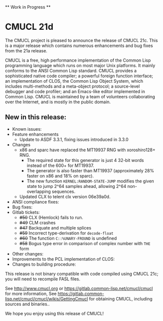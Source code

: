** Work in Progress **
# CMUCL 21d

The CMUCL project is pleased to announce the release of CMUCL 21c.
This is a major release which contains numerous enhancements and bug
fixes from the 21a release.

CMUCL is a free, high performance implementation of the Common Lisp
programming language which runs on most major Unix platforms. It
mainly conforms to the ANSI Common Lisp standard. CMUCL provides a
sophisticated native code compiler; a powerful foreign function
interface; an implementation of CLOS, the Common Lisp Object System,
which includes multi-methods and a meta-object protocol; a
source-level debugger and code profiler; and an Emacs-like editor
implemented in Common Lisp. CMUCL is maintained by a team of
volunteers collaborating over the Internet, and is mostly in the
public domain.

## New in this release:
  * Known issues:
  * Feature enhancements
    * Update to ASDF 3.3.1, fixing issues introduced in 3.3.0
  * Changes
    * x86 and sparc have replaced the MT19937 RNG with xoroshiro128+ RNG.
      * The required state for this generator is just 4 32-bit words instead of the 600+ for MT19937.
      * The generator is also faster than MT19937 (approximately 28% faster on x86 and 18% on sparc).
      * The new function `KERNEL:RANDOM-STATE-JUMP` modifies the given state to jump 2^64 samples ahead, allowing 2^64 non-overlapping sequences.
    * Updated CLX to telent clx version 06e39a0d.
  * ANSI compliance fixes:
  * Bug fixes:
  * Gitlab tickets:
    * ~~#50~~ CLX (Hemlock) fails to run.
    * ~~#49~~ CLM crashes
    * ~~#47~~ Backquate and multiple splices
    * ~~#59~~ Incorrect type-derivation for `decode-float`
    * ~~#60~~ The function `C::%UNARY-FROUND` is undefined
    * ~~#58~~ Bogus type error in comparison of complex number with `THE` form
  * Other changes:
  * Improvements to the PCL implementation of CLOS:
  * Changes to building procedure:

This release is not binary compatible with code compiled using CMUCL
21c; you will need to recompile FASL files.

See http://www.cmucl.org or
https://gitlab.common-lisp.net/cmucl/cmucl for more information,
See
https://gitlab.common-lisp.net/cmucl/cmucl/wikis/GettingCmucl
for obtaining CMUCL, including sources and binaries..


We hope you enjoy using this release of CMUCL!
